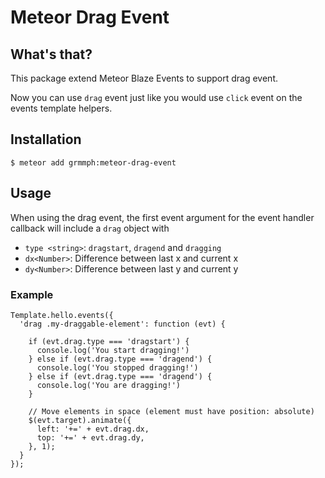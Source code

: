 # Meteor Drag Event

## What's that?

This package extend Meteor Blaze Events to support drag event.

Now you can use `drag` event just like you would use `click` event on the events template helpers.

## Installation

`$ meteor add grmmph:meteor-drag-event`

## Usage

When using the drag event, the first event argument for the event handler callback will include a `drag` object with
 - `type <string>`: `dragstart`, `dragend` and `dragging`
 - `dx<Number>`: Difference between last x and current x
 - `dy<Number>`: Difference between last y and current y

### Example
```
Template.hello.events({
  'drag .my-draggable-element': function (evt) {

    if (evt.drag.type === 'dragstart') {
      console.log('You start dragging!')
    } else if (evt.drag.type === 'dragend') {
      console.log('You stopped dragging!')
    } else if (evt.drag.type === 'dragend') {
      console.log('You are dragging!')
    }

    // Move elements in space (element must have position: absolute)
    $(evt.target).animate({
      left: '+=' + evt.drag.dx,
      top: '+=' + evt.drag.dy,
    }, 1);
  }
});
```
